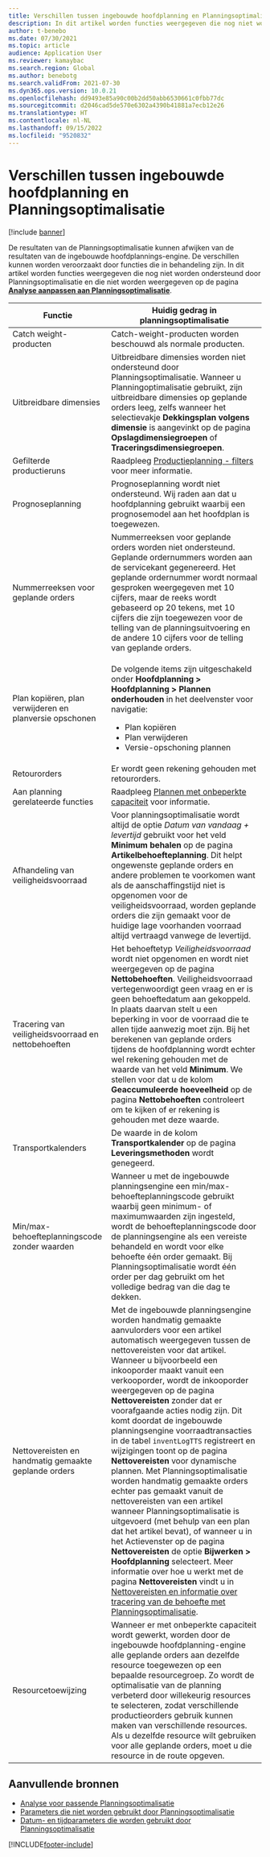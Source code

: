 ```yaml
---
title: Verschillen tussen ingebouwde hoofdplanning en Planningsoptimalisatie
description: In dit artikel worden functies weergegeven die nog niet worden ondersteund door Planningsoptimalisatie en die niet worden weergegeven op de pagina voor het aanpassen van de analyse aan Planningsoptimalisatie.
author: t-benebo
ms.date: 07/30/2021
ms.topic: article
audience: Application User
ms.reviewer: kamaybac
ms.search.region: Global
ms.author: benebotg
ms.search.validFrom: 2021-07-30
ms.dyn365.ops.version: 10.0.21
ms.openlocfilehash: dd9493e85a90c00b2dd50abb6530661c0fbb77dc
ms.sourcegitcommit: d2046cad5de570e6302a4390b41881a7ecb12e26
ms.translationtype: HT
ms.contentlocale: nl-NL
ms.lasthandoff: 09/15/2022
ms.locfileid: "9520832"
---
```

# <a name="differences-between-built-in-master-planning-and-planning-optimization"></a>Verschillen tussen ingebouwde hoofdplanning en Planningsoptimalisatie

[!include [banner](../../includes/banner.md)]

De resultaten van de Planningsoptimalisatie kunnen afwijken van de resultaten van de ingebouwde hoofdplannings-engine. De verschillen kunnen worden veroorzaakt door functies die in behandeling zijn. In dit artikel worden functies weergegeven die nog niet worden ondersteund door Planningsoptimalisatie en die niet worden weergegeven op de pagina **[Analyse aanpassen aan Planningsoptimalisatie](planning-optimization-fit-analysis.md)**.

| Functie | Huidig gedrag in planningsoptimalisatie |
|---|---|
| Catch weight-producten | Catch-weight-producten worden beschouwd als normale producten.|
| Uitbreidbare dimensies | Uitbreidbare dimensies worden niet ondersteund door Planningsoptimalisatie. Wanneer u Planningoptimalisatie gebruikt, zijn uitbreidbare dimensies op geplande orders leeg, zelfs wanneer het selectievakje **Dekkingsplan volgens dimensie** is aangevinkt op de pagina **Opslagdimensiegroepen** of **Traceringsdimensiegroepen**. |
| Gefilterde productieruns | Raadpleeg [Productieplanning - filters](production-planning.md#filters) voor meer informatie. |
| Prognoseplanning | Prognoseplanning wordt niet ondersteund. Wij raden aan dat u hoofdplanning gebruikt waarbij een prognosemodel aan het hoofdplan is toegewezen. |
| Nummerreeksen voor geplande orders | Nummerreeksen voor geplande orders worden niet ondersteund. Geplande ordernummers worden aan de servicekant gegenereerd. Het geplande ordernummer wordt normaal gesproken weergegeven met 10 cijfers, maar de reeks wordt gebaseerd op 20 tekens, met 10 cijfers die zijn toegewezen voor de telling van de planningsuitvoering en de andere 10 cijfers voor de telling van geplande orders. |
| Plan kopiëren, plan verwijderen en planversie opschonen | <p>De volgende items zijn uitgeschakeld onder **Hoofdplanning \> Hoofdplanning \> Plannen onderhouden** in het deelvenster voor navigatie:</p><ul><li>Plan kopiëren</li><li>Plan verwijderen</li><li>Versie-opschoning plannen</li></ul> |
| Retourorders | Er wordt geen rekening gehouden met retourorders. |
| Aan planning gerelateerde functies | Raadpleeg [Plannen met onbeperkte capaciteit](infinite-capacity-planning.md#limitations) voor informatie. |
| Afhandeling van veiligheidsvoorraad | Voor planningsoptimalisatie wordt altijd de optie *Datum van vandaag + levertijd* gebruikt voor het veld **Minimum behalen** op de pagina **Artikelbehoefteplanning**. Dit helpt ongewenste geplande orders en andere problemen te voorkomen want als de aanschaffingstijd niet is opgenomen voor de veiligheidsvoorraad, worden geplande orders die zijn gemaakt voor de huidige lage voorhanden voorraad altijd vertraagd vanwege de levertijd. |
| Tracering van veiligheidsvoorraad en nettobehoeften | Het behoeftetyp *Veiligheidsvoorraad* wordt niet opgenomen en wordt niet weergegeven op de pagina **Nettobehoeften**. Veiligheidsvoorraad vertegenwoordigt geen vraag en er is geen behoeftedatum aan gekoppeld. In plaats daarvan stelt u een beperking in voor de voorraad die te allen tijde aanwezig moet zijn. Bij het berekenen van geplande orders tijdens de hoofdplanning wordt echter wel rekening gehouden met de waarde van het veld **Minimum**. We stellen voor dat u de kolom **Geaccumuleerde hoeveelheid** op de pagina **Nettobehoeften** controleert om te kijken of er rekening is gehouden met deze waarde. |
| Transportkalenders | De waarde in de kolom **Transportkalender** op de pagina **Leveringsmethoden** wordt genegeerd. |
| Min/max-behoefteplanningscode zonder waarden| Wanneer u met de ingebouwde planningsengine een min/max-behoefteplanningscode gebruikt waarbij geen minimum- of maximumwaarden zijn ingesteld, wordt de behoefteplanningscode door de planningsengine als een vereiste behandeld en wordt voor elke behoefte één order gemaakt. Bij Planningsoptimalisatie wordt één order per dag gebruikt om het volledige bedrag van die dag te dekken.  |
| Nettovereisten en handmatig gemaakte geplande orders | Met de ingebouwde planningsengine worden handmatig gemaakte aanvulorders voor een artikel automatisch weergegeven tussen de nettovereisten voor dat artikel. Wanneer u bijvoorbeeld een inkooporder maakt vanuit een verkooporder, wordt de inkooporder weergegeven op de pagina **Nettovereisten** zonder dat er voorafgaande acties nodig zijn. Dit komt doordat de ingebouwde planningsengine voorraadtransacties in de tabel `inventLogTTS` registreert en wijzigingen toont op de pagina **Nettovereisten** voor dynamische plannen. Met Planningsoptimalisatie worden handmatig gemaakte orders echter pas gemaakt vanuit de nettovereisten van een artikel wanneer Planningsoptimalisatie is uitgevoerd (met behulp van een plan dat het artikel bevat), of wanneer u in het Actievenster op de pagina **Nettovereisten** de optie **Bijwerken \> Hoofdplanning** selecteert. Meer informatie over hoe u werkt met de pagina **Nettovereisten** vindt u in [Nettovereisten en informatie over tracering van de behoefte met Planningsoptimalisatie](net-requirements.md). |
| Resourcetoewijzing | Wanneer er met onbeperkte capaciteit wordt gewerkt, worden door de ingebouwde hoofdplanning-engine alle geplande orders aan dezelfde resource toegewezen op een bepaalde resourcegroep. Zo wordt de optimalisatie van de planning verbeterd door willekeurig resources te selecteren, zodat verschillende productieorders gebruik kunnen maken van verschillende resources. Als u dezelfde resource wilt gebruiken voor alle geplande orders, moet u die resource in de route opgeven. |

## <a name="additional-resources"></a>Aanvullende bronnen

- [Analyse voor passende Planningsoptimalisatie](planning-optimization-fit-analysis.md)
- [Parameters die niet worden gebruikt door Planningsoptimalisatie](not-used-parameters.md)
- [Datum- en tijdparameters die worden gebruikt door Planningsoptimalisatie](date-time-used.md)

[!INCLUDE[footer-include](../../../includes/footer-banner.md)]
